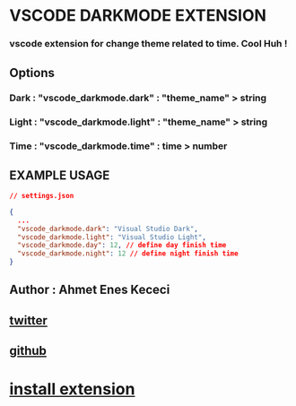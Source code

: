 # VSCODE DARKMODE EXTENSION



### vscode extension for change theme related to time. Cool Huh !

## Options

### Dark : "vscode_darkmode.dark" : "theme_name" > string

### Light : "vscode_darkmode.light" : "theme_name" > string

### Time : "vscode_darkmode.time" : time > number

## EXAMPLE USAGE

```json
// settings.json

{
  ...
  "vscode_darkmode.dark": "Visual Studio Dark",
  "vscode_darkmode.light": "Visual Studio Light",
  "vscode_darkmode.day": 12, // define day finish time
  "vscode_darkmode.night": 12 // define night finish time
}
```

## Author : Ahmet Enes Kececi

## [twitter](https://twitter.com/KccEnes)

## [github](https://github.com/AhmetEnesKCC)

# [install extension](vscode:extension/granddaleTech.theme)
